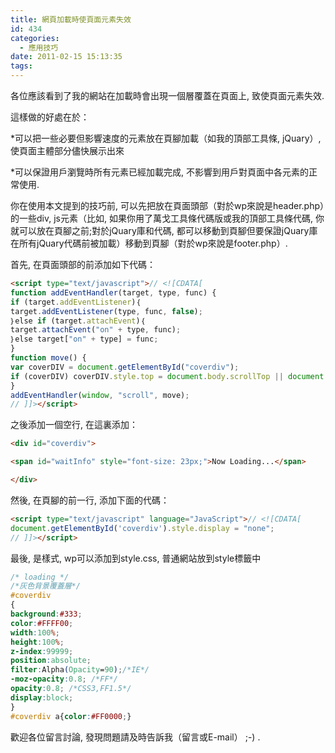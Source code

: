 ```yaml
---
title: 網頁加載時使頁面元素失效
id: 434
categories:
  - 應用技巧
date: 2011-02-15 15:13:35
tags:
---
```


各位應該看到了我的網站在加載時會出現一個層覆蓋在頁面上, 致使頁面元素失效.

這樣做的好處在於：

*可以把一些必要但影響速度的元素放在頁腳加載（如我的頂部工具條, jQuary）, 使頁面主體部分儘快展示出來

*可以保證用戶瀏覽時所有元素已經加載完成, 不影響到用戶對頁面中各元素的正常使用.

你在使用本文提到的技巧前, 可以先把放在頁面頭部（對於wp來說是header.php）的一些div, js元素（比如, 如果你用了萬戈工具條代碼版或我的頂部工具條代碼, 你就可以放在頁腳之前;對於jQuary庫和代碼, 都可以移動到頁腳但要保證jQuary庫在所有jQuary代碼前被加載）移動到頁腳（對於wp來說是footer.php）.

<!--more-->

首先, 在頁面頭部的前添加如下代碼：

```html
<script type="text/javascript">// <![CDATA[
function addEventHandler(target, type, func) {
if (target.addEventListener)｛
target.addEventListener(type, func, false);
｝else if (target.attachEvent)｛
target.attachEvent("on" + type, func);
｝else target["on" + type] = func;
}
function move() {
var coverDIV = document.getElementById("coverdiv");
if (coverDIV) coverDIV.style.top = document.body.scrollTop || document.documentElement.scrollTop + "px";
}
addEventHandler(window, "scroll", move);
// ]]></script>
```

之後添加一個空行, 在這裏添加：

```html
<div id="coverdiv">

<span id="waitInfo" style="font-size: 23px;">Now Loading...</span>

</div>
```

然後, 在頁腳的前一行, 添加下面的代碼：

```html
<script type="text/javascript" language="JavaScript">// <![CDATA[
document.getElementById('coverdiv').style.display = "none";
// ]]></script>
```

最後, 是樣式, wp可以添加到style.css, 普通網站放到style標籤中

```css
/* loading */
/*灰色背景覆蓋層*/
#coverdiv
{
background:#333;
color:#FFFF00;
width:100%;
height:100%;
z-index:99999;
position:absolute;
filter:Alpha(Opacity=90);/*IE*/
-moz-opacity:0.8; /*FF*/
opacity:0.8; /*CSS3,FF1.5*/
display:block;
}
#coverdiv a{color:#FF0000;}
```

歡迎各位留言討論, 發現問題請及時告訴我（留言或E-mail） ;-) .
